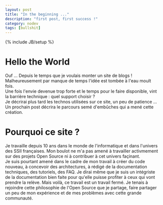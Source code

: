 ```yaml
---
layout: post
title: "In the beginning ..."
description: "first post, first success !"
category: nodev
tags: [bullshit]
---
```

{% include JB/setup %}

Hello the World
====

Ouf ...
Depuis le temps que je voulais monter un site de blogs ! Malheureusement par manque de temps l'idée est tombée à l'eau moult fois.  
Une fois l'envie devenue trop forte et le temps pour le faire disponible, vint la barrière technique : quel support choisir ?  
Je décrirai plus tard les technos utilisées sur ce site, un peu de patience ... Un prochain post décrira le parcours semé d'embûches qui a mené cette création.
  
Pourquoi ce site ? 
====
Je travaille depuis 10 ans dans le monde de l'informatique et dans l'univers des SSII françaises.  Mon boulot ne m'a pas amené à travailler activmement sur des projets Open Source ni à contribuer à cet univers façinant.  
Je suis pourtant amené dans le cadre de mon travail à créer du code nouveau, à concevoir des architectures, à rédigé de la documentation techniques, des tutoriels, des FAQ.  Je dirai même que je suis un intégriste de la documentation bien faite pour qu'elle puisse profiter à ceux qui vont prendre la relève. Mais voilà, ce travail est un travail fermé.  Je tenais à rejoindre cette philosophie de l'Open Source que je partage, faire partager un peu de mon expérience et de mes problèmes avec cette grande communauté.








